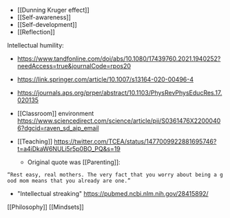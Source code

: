- [[Dunning Kruger effect]]
- [[Self-awareness]]
- [[Self-development]]
- [[Reflection]]

Intellectual humility:

- https://www.tandfonline.com/doi/abs/10.1080/17439760.2021.1940252?needAccess=true&journalCode=rpos20
- https://link.springer.com/article/10.1007/s13164-020-00496-4

- https://journals.aps.org/prper/abstract/10.1103/PhysRevPhysEducRes.17.020135

- [[Classroom]] environment https://www.sciencedirect.com/science/article/pii/S0361476X22000406?dgcid=raven_sd_aip_email

- [[Teaching]] https://twitter.com/TCEA/status/1477009922881695746?t=a4iDkaW6NULi5r5p0BO_PQ&s=19
	-  Original quote was [[Parenting]]:

<code>“Rest easy, real mothers. The very fact that you worry about being a good mom means that you already are one.”</code>

- &quot;Intellectual streaking&quot; https://pubmed.ncbi.nlm.nih.gov/28415892/

[[Philosophy]] [[Mindsets]]

